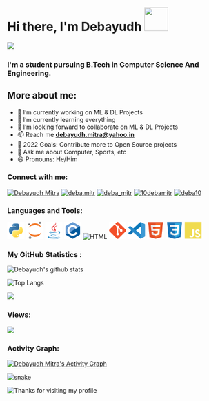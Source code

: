 <h1 align="left">Hi there, I'm Debayudh <img src="https://github.com/mitul3737/mitul3737/blob/main/Wave.gif" height="55px" width="55px"> </h1>

<p align="left">
    <img src="https://github.com/debamitr1012/debamitr1012/blob/main/gitartwork.svg" />
</p>  

### I'm a student pursuing B.Tech in Computer Science And Engineering.

## More about me:

- 🔭 I’m currently working on ML & DL Projects
- 🌱 I’m currently learning everything
- 👯 I’m looking forward to collaborate on ML & DL Projects
- 📫 Reach me **debayudh.mitra@yahoo.in**
- 🥅 2022 Goals: Contribute more to Open Source projects
- 💬 Ask me about Computer, Sports, etc
- 😄 Pronouns: He/Him

<h3 align="left">Connect with me:</h3>
<p align="left">
<a href="https://www.linkedin.com/in/debayudh-mitra-83b72b207/" target="blank"><img align="center" src="https://raw.githubusercontent.com/rahuldkjain/github-profile-readme-generator/master/src/images/icons/Social/linked-in-alt.svg" alt="Debayudh Mitra" height="30" width="40" /></a>
<a href="https://www.facebook.com/deba.mitr/" target="blank"><img align="center" src="https://raw.githubusercontent.com/rahuldkjain/github-profile-readme-generator/master/src/images/icons/Social/facebook.svg" alt="deba.mitr" height="30" width="40" /></a>
<a href="https://www.instagram.com/deba_mitr/" target="blank"><img align="center" src="https://raw.githubusercontent.com/rahuldkjain/github-profile-readme-generator/master/src/images/icons/Social/instagram.svg" alt="deba_mitr" height="30" width="40" /></a>
<a href="https://twitter.com/10debamitr" target="blank"><img align="center" src="https://raw.githubusercontent.com/rahuldkjain/github-profile-readme-generator/master/src/images/icons/Social/twitter.svg" alt="10debamitr" height="30" width="40" /></a>
<a href="https://leetcode.com/deba10/" target="blank"><img align="center" src="https://upload.wikimedia.org/wikipedia/commons/thumb/a/ab/LeetCode_logo_white_no_text.svg/1200px-LeetCode_logo_white_no_text.svg.png" alt="deba10" height="30" width="40" /></a>
</p>

<h3 align="left">Languages and Tools:</h3>
<p align="left">
<img src="https://raw.githubusercontent.com/devicons/devicon/master/icons/python/python-original.svg" alt="HTML" width="40px"/>
<img src="https://raw.githubusercontent.com/devicons/devicon/master/icons/jupyter/jupyter-original.svg" alt="HTML" width="40px"/>
<img src="https://raw.githubusercontent.com/devicons/devicon/master/icons/java/java-original.svg" alt="HTML" width="40px"/>
<img src="https://raw.githubusercontent.com/devicons/devicon/master/icons/c/c-original.svg" alt="HTML" width="40px"/>
<img src="https://raw.githubusercontent.com/devicons/devicon/master/icons/cpp/cpp-original.svg" alt="HTML" width="40px"/>
<img src="https://raw.githubusercontent.com/devicons/devicon/master/icons/git/git-original.svg" alt="HTML" width="40px"/>
<img src="https://raw.githubusercontent.com/devicons/devicon/master/icons/vscode/vscode-original.svg" alt="HTML" width="40px"/>
<img src="https://raw.githubusercontent.com/devicons/devicon/master/icons/html5/html5-original.svg" alt="HTML" width="40px"/>
<img src="https://raw.githubusercontent.com/devicons/devicon/master/icons/css3/css3-original.svg" alt="HTML" width="40px"/>
<img src="https://raw.githubusercontent.com/devicons/devicon/master/icons/javascript/javascript-plain.svg" alt="HTML" width="40px"/>
</p>

<h3 align="left">My GitHub Statistics :</h3>
<p align="left">

![Debayudh's github stats](https://github-readme-stats.vercel.app/api?username=debamitr1012&count_private=true&show_icons=True)

![Top Langs](https://github-readme-stats.vercel.app/api/top-langs/?username=debamitr1012&exclude_repo=dotfiles)
</p>

![](https://github-readme-streak-stats.herokuapp.com/?user=debamitr1012&theme=light)

<h3 align="left">Views:</h3>
<a href="https://github.com/debamitr1012/github-profile-views-counter">
    <img src="https://komarev.com/ghpvc/?username=debamitr1012">
</a>

<h3 align="left">Activity Graph:</h3>
<a href="https://github.com/debamitr1012/github-readme-activity-graph"><img alt="Debayudh Mitra's Activity Graph" src="https://activity-graph.herokuapp.com/graph?username=debamitr1012&bg_color=FFFFFF&color=2732e9&line=2732e9&point=f73030&hide_border=true" /></a>

<p align="left">
  <img src="https://github.com/debamitr1012/debamitr1012/raw/output/github-contribution-grid-snake.svg" alt="snake"></left>
</p>

<img height="120" alt="Thanks for visiting my profile" width="100%" src="https://github.com/dibyendu415/dibyendu415/blob/master/marquee.svg" />

